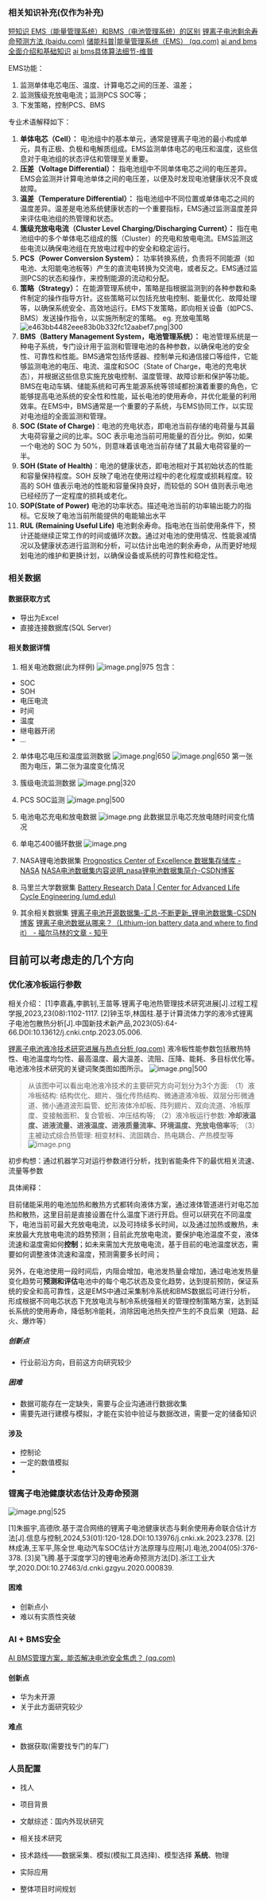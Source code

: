 ### 相关知识补充(仅作为补充)
[短知识 EMS（能量管理系统）和BMS（电池管理系统）的区别](https://www.bilibili.com/video/BV1xc411R7RK/?share_source=copy_web&vd_source=7e5be2911b148305be8878070abd5138)
[锂离子电池剩余寿命预测方法 (baidu.com)](https://baijiahao.baidu.com/s?id=1763772775427607479&wfr=spider&for=pc)
[储能科普|能量管理系统（EMS） (qq.com)](https://mp.weixin.qq.com/s/W_FGqn0x7k34U0cBt0oLKg)
[ai and bms全面介绍和基础知识](https://www.monolithicpower.cn/cn/battery-management-systems/advanced-topics-in-bms/ai-and-machine-learning-in-bms) 
[ai bms具体算法细节-维普](https://mqikan.cqvip.com/Article/ArticleDetail?id=7100956542)

EMS功能：
1. 监测单体电芯电压、温度、计算电芯之间的压差、温差；
2. 监测簇级充放电电流；监测PCS SOC等；
3. 下发策略，控制PCS、BMS

专业术语解释如下：
1. **单体电芯（Cell）：** 电池组中的基本单元，通常是锂离子电池的最小构成单元，具有正极、负极和电解质组成。EMS监测单体电芯的电压和温度，这些信息对于电池组的状态评估和管理至关重要。
2. **压差（Voltage Differential）：** 指电池组中不同单体电芯之间的电压差异。EMS会监测并计算电池单体之间的电压差，以便及时发现电池健康状况不良或故障。
3. **温差（Temperature Differential）：** 指电池组中不同位置或单体电芯之间的温度差异。温差是电池系统健康状态的一个重要指标，EMS通过监测温度差异来评估电池组的热管理和状态。
4. **簇级充放电电流（Cluster Level Charging/Discharging Current）：** 指在电池组中的多个单体电芯组成的簇（Cluster）的充电和放电电流。EMS监测这些电流以确保电池组在充放电过程中的安全和稳定运行。
5. **PCS（Power Conversion System）：** 功率转换系统，负责将不同能源（如电池、太阳能电池板等）产生的直流电转换为交流电，或者反之。EMS通过监测PCS的状态和操作，来控制能源的流动和分配。
7. **策略（Strategy）：** 在能源管理系统中，策略是指根据监测到的各种参数和条件制定的操作指导方针。这些策略可以包括充放电控制、能量优化、故障处理等，以确保系统安全、高效地运行。EMS下发策略，即向相关设备（如PCS、BMS）发送操作指令，以实施所制定的策略。
	eg. 充放电策略
	![e463bb4482eee83b0b332fc12aabef7.png|300](https://cdn.jsdelivr.net/gh/BlackJack0083/obsidian@main/img/e463bb4482eee83b0b332fc12aabef7.png)
8. **BMS（Battery Management System，电池管理系统）：** 电池管理系统是一种电子系统，专门设计用于监测和管理电池的各种参数，以确保电池的安全性、可靠性和性能。BMS通常包括传感器、控制单元和通信接口等组件，它能够监测电池的电压、电流、温度和SOC（State of Charge，电池的充电状态），并根据这些信息实施充放电控制、温度管理、故障诊断和保护等功能。BMS在电动车辆、储能系统和可再生能源系统等领域都扮演着重要的角色，它能够提高电池系统的安全性和性能，延长电池的使用寿命，并优化能量的利用效率。在EMS中，BMS通常是一个重要的子系统，与EMS协同工作，以实现对电池组的全面监测和管理。
9. **SOC (State of Charge)**：电池的充电状态，即电池当前存储的电荷量与其最大电荷容量之间的比率。SOC 表示电池当前可用能量的百分比。例如，如果一个电池的 SOC 为 50%，则意味着该电池当前存储了其最大电荷容量的一半。
10. **SOH (State of Health)**：电池的健康状态，即电池相对于其初始状态的性能和容量保持程度。SOH 反映了电池在使用过程中的老化程度或损耗程度。较高的 SOH 值表示电池的性能和容量保持良好，而较低的 SOH 值则表示电池已经经历了一定程度的损耗或老化。
11. **SOP(State of Power)** 电池的功率状态。描述电池当前的功率输出能力的指标。它反映了电池当前所能提供的电能输出水平
12. **RUL (Remaining Useful Life)** 电池剩余寿命。指电池在当前使用条件下，预计还能继续正常工作的时间或循环次数。通过对电池的使用情况、性能衰减情况以及健康状态进行监测和分析，可以估计出电池的剩余寿命，从而更好地规划电池的维护和更换计划，以确保设备或系统的可靠性和稳定性。
### 相关数据
#### 数据获取方式
- 导出为Excel
- 直接连接数据库(SQL Server)
#### 相关数据详情
1. 相关电池数据(此为样例)
![image.png|975](https://cdn.jsdelivr.net/gh/BlackJack0083/obsidian@main/img/20240321211531.png)
包含：
- SOC
- SOH
- 电压电流
- 时间
- 温度
- 继电器开闭
- ...
2. 单体电芯电压和温度监测数据
![image.png|650](https://cdn.jsdelivr.net/gh/BlackJack0083/obsidian@main/img/20240321213225.png)
![image.png|650](https://cdn.jsdelivr.net/gh/BlackJack0083/obsidian@main/img/20240321213245.png)
第一张图为电压，第二张为温度变化情况

3. 簇级电流监测数据
![image.png|320](https://cdn.jsdelivr.net/gh/BlackJack0083/obsidian@main/img/20240321213334.png)

4. PCS SOC监测
![image.png|500](https://cdn.jsdelivr.net/gh/BlackJack0083/obsidian@main/img/20240321213428.png)

5. 电池电芯充电和放电数据
![image.png](https://cdn.jsdelivr.net/gh/BlackJack0083/obsidian@main/img/20240321213538.png)
此数据显示电芯充放电随时间变化情况

6. 单电芯400循环数据
![image.png](https://cdn.jsdelivr.net/gh/BlackJack0083/obsidian@main/img/20240321214656.png)

7. NASA锂电池数据集
[Prognostics Center of Excellence 数据集存储库 - NASA](https://www.nasa.gov/intelligent-systems-division/discovery-and-systems-health/pcoe/pcoe-data-set-repository/)
[NASA电池数据集内容说明_nasa锂电池数据集简介-CSDN博客](https://blog.csdn.net/weixin_43746824/article/details/109093495)
8. 马里兰大学数据集
[Battery Research Data | Center for Advanced Life Cycle Engineering (umd.edu)](https://calce.umd.edu/data)
9. 其余相关数据集
[锂离子电池开源数据集-汇总-不断更新_锂电池数据集-CSDN博客](https://blog.csdn.net/sinat_39224519/article/details/115111384)
[锂离子电池数据从哪来？（Lithium-ion battery data and where to find it） - 福尔马林的文章 - 知乎](https://zhuanlan.zhihu.com/p/512072876)
## 目前可以考虑走的几个方向
### 优化液冷板运行参数
相关介绍：
[1]李嘉鑫,李鹏钊,王苗等.锂离子电池热管理技术研究进展[J].过程工程学报,2023,23(08):1102-1117.
[2]钟玉华,林国柱.基于计算流体力学的液冷式锂离子电池包散热分析[J].中国新技术新产品,2023(05):64-66.DOI:10.13612/j.cnki.cntp.2023.05.006.

[锂离子电池液冷技术研究进展与热点分析 (qq.com)](https://mp.weixin.qq.com/s/qvUyA1sqedlFBKTZR6momQ)
液冷板性能参数包括散热特性、电池温度均匀性、最高温度、最大温差、流阻、压降、能耗、多目标优化等。电池液冷技术研究的关键词聚类图如图所示。
![image.png|500](https://cdn.jsdelivr.net/gh/BlackJack0083/obsidian@main/img/20240321234451.png)
>从该图中可以看出电池液冷技术的主要研究方向可划分为3个方面:
 （1）液冷板结构: 结构优化、翅片、强化传热结构、微通道液冷板、双层分形微通道、微小通道波形扁管、蛇形液体冷却板、阵列翅片、双向流道、冷板厚度、变接触面积、复合管板、冲压结构等;
 （2）液冷板运行参数: **冷却液温度、进液流量、进液温度、进液质量流率、环境温度、充放电倍率**等;
 （3）主被动式综合热管理: 相变材料、流固耦合、热电耦合、产热模型等
![image.png](https://cdn.jsdelivr.net/gh/BlackJack0083/obsidian@main/img/20240321235422.png)

初步构想：通过机器学习对运行参数进行分析，找到省能条件下的最优相关流速、流量等参数

具体阐释：

目前储能采用的电池加热和散热方式都转向液体方案，通过液体管道进行对电芯加热和散热，这里目前是直接设置在什么温度下进行开启。但可以研究在不同温度下，电池当前可最大充放电电流，以及可持续多长时间，以及通过加热或散热，未来放最大充放电电流的趋势预测；目前此充放电电流，要保护电池温度不变，液体流速和温度需如何**控制**；如未来需加大充放电电流，基于目前的电池温度状态，需要如何调整液体流速和温度，预测需要多长时间；

另外，在电池使用一段时间后，内阻会增加，电池发热量会增加，通过电池发热量变化趋势可**预测和评估**电池中的每个电芯状态及变化趋势，达到提前预防，保证系统的安全和高可靠性，这是EMS中通过采集制冷系统和BMS数据后可进行分析，形成根据不同电芯状态下充放电流与制冷系统强相关的管理控制策略方案，达到延长系统的使用寿命，降低制冷能耗，消除因电池热失控产生的不良后果（短路、起火、爆炸等）
##### 创新点
- 行业前沿方向，目前这方向研究较少
##### 困难
- 数据可能存在一定缺失，需要与企业沟通进行数据收集
- 需要先进行建模与模拟，才能在实验中验证与数据改进，需要一定的储备知识
#### 涉及
- 控制论
- 一定的数值模拟
- 

### 锂离子电池健康状态估计及寿命预测
![image.png|525](https://cdn.jsdelivr.net/gh/BlackJack0083/obsidian@main/img/20240322003837.png)

[1]朱振宇,高德欣.基于混合网络的锂离子电池健康状态与剩余使用寿命联合估计方法[J].信息与控制,2024,53(01):120-128.DOI:10.13976/j.cnki.xk.2023.2378.
[2]林成涛,王军平,陈全世.电动汽车SOC估计方法原理与应用[J].电池,2004(05):376-378.
[3]吴飞腾.基于深度学习的锂电池寿命预测方法[D].浙江工业大学,2020.DOI:10.27463/d.cnki.gzgyu.2020.000839.
#### 困难
- 创新点小
- 难以有实质性突破
  
### AI + BMS安全
[AI BMS管理方案，能否解决电池安全焦虑？ (qq.com)](https://mp.weixin.qq.com/s/t_LBW04vReqS5i0P597yEw)
#### 创新点
- 华为未开源
- 关于此方面研究较少
#### 难点
- 数据获取(需要找专门的车厂)

### 人员配置
- 找人

- 项目背景

- 文献综述：国内外现状研究
- 相关技术研究
- 技术路线——数据采集、模拟(模拟工具选择)、模型选择
	**系统**、物理

- 实际应用
- 整体项目时间规划